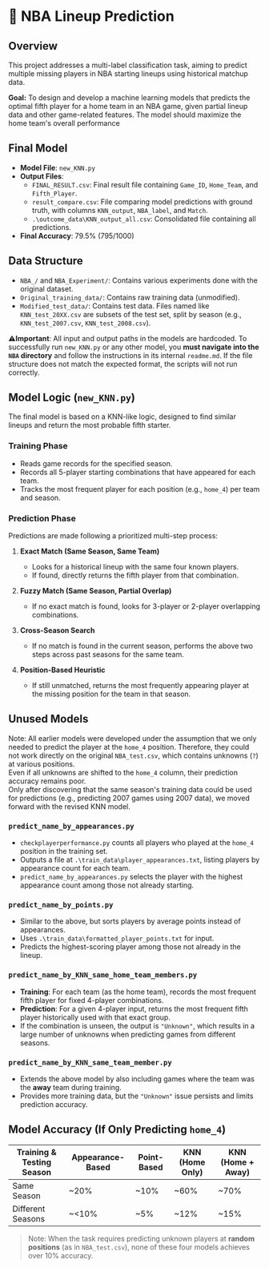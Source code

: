 

# 🏀 NBA Lineup Prediction

## Overview
This project addresses a multi-label classification task, aiming to predict multiple missing players in NBA starting lineups using historical matchup data.

**Goal:** 
To design and develop a machine learning models that predicts the optimal fifth player for a home team in an NBA game, given partial lineup data and other game-related features. The model should maximize the home team's overall performance


## Final Model

- **Model File**: `new_KNN.py`  
- **Output Files**:
  - `FINAL_RESULT.csv`: Final result file containing `Game_ID`, `Home_Team`, and `Fifth_Player`.
  - `result_compare.csv`: File comparing model predictions with ground truth, with columns `KNN_output`, `NBA_label`, and `Match`.
  - `.\outcome_data\KNN_output_all.csv`: Consolidated file containing all predictions.
- **Final Accuracy**: 79.5% (795/1000)



## Data Structure

- `NBA_/` and `NBA_Experiment/`: Contains various experiments done with the original dataset.
- `Original_training_data/`: Contains raw training data (unmodified).
- `Modified_test_data/`: Contains test data. Files named like `KNN_test_20XX.csv` are subsets of the test set, split by season (e.g., `KNN_test_2007.csv`, `KNN_test_2008.csv`).

⚠️**Important**: All input and output paths in the models are hardcoded.  To successfully run `new_KNN.py` or any other model, you **must navigate into the `NBA` directory** and follow the instructions in its internal `readme.md`.  If the file structure does not match the expected format, the scripts will not run correctly.



## Model Logic (`new_KNN.py`)

The final model is based on a KNN-like logic, designed to find similar lineups and return the most probable fifth starter.

### Training Phase

- Reads game records for the specified season.
- Records all 5-player starting combinations that have appeared for each team.
- Tracks the most frequent player for each position (e.g., `home_4`) per team and season.

### Prediction Phase

Predictions are made following a prioritized multi-step process:

1. **Exact Match (Same Season, Same Team)**  
   - Looks for a historical lineup with the same four known players.
   - If found, directly returns the fifth player from that combination.

2. **Fuzzy Match (Same Season, Partial Overlap)**  
   - If no exact match is found, looks for 3-player or 2-player overlapping combinations.

3. **Cross-Season Search**  
   - If no match is found in the current season, performs the above two steps across past seasons for the same team.

4. **Position-Based Heuristic**  
   - If still unmatched, returns the most frequently appearing player at the missing position for the team in that season.


## Unused Models

Note: All earlier models were developed under the assumption that we only needed to predict the player at the `home_4` position. Therefore, they could not work directly on the original `NBA_test.csv`, which contains unknowns (`?`) at various positions.  
Even if all unknowns are shifted to the `home_4` column, their prediction accuracy remains poor.  
Only after discovering that the same season's training data could be used for predictions (e.g., predicting 2007 games using 2007 data), we moved forward with the revised KNN model.

### `predict_name_by_appearances.py`

- `checkplayerperformance.py` counts all players who played at the `home_4` position in the training set.
- Outputs a file at `.\train_data\player_appearances.txt`, listing players by appearance count for each team.
- `predict_name_by_appearances.py` selects the player with the highest appearance count among those not already starting.

### `predict_name_by_points.py`

- Similar to the above, but sorts players by average points instead of appearances.
- Uses `.\train_data\formatted_player_points.txt` for input.
- Predicts the highest-scoring player among those not already in the lineup.

### `predict_name_by_KNN_same_home_team_members.py`

- **Training**: For each team (as the home team), records the most frequent fifth player for fixed 4-player combinations.
- **Prediction**: For a given 4-player input, returns the most frequent fifth player historically used with that exact group.
- If the combination is unseen, the output is `"Unknown"`, which results in a large number of unknowns when predicting games from different seasons.

### `predict_name_by_KNN_same_team_member.py`

- Extends the above model by also including games where the team was the **away** team during training.
- Provides more training data, but the `"Unknown"` issue persists and limits prediction accuracy.


## Model Accuracy (If Only Predicting `home_4`)

| Training & Testing Season | Appearance-Based | Point-Based | KNN (Home Only) | KNN (Home + Away) |
|---------------------------|------------------|-------------|------------------|--------------------|
| Same Season               | ~20%             | ~10%        | ~60%             | ~70%               |
| Different Seasons         | ~<10%            | ~5%        | ~12%             | ~15%               |

> Note: When the task requires predicting unknown players at **random positions** (as in `NBA_test.csv`), none of these four models achieves over 10% accuracy.

